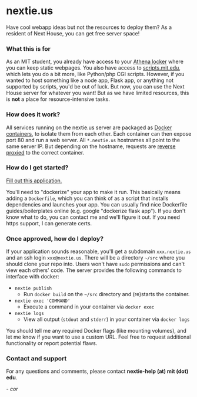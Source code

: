 # nextie.us

Have cool webapp ideas but not the resources to deploy them? As a resident of Next House, you can get free server space!

### What this is for

As an MIT student, you already have access to your [Athena locker](http://kb.mit.edu/confluence/pages/viewpage.action?pageId=3907090) where you can keep static webpages. You also have access to [scripts.mit.edu](http://scripts.mit.edu), which lets you do a bit more, like Python/php CGI scripts. However, if you wanted to host something like a node app, Flask app, or anything not supported by scripts, you'd be out of luck. But now, you can use the Next House server for whatever you want! But as we have limited resources, this is **not** a place for resource-intensive tasks.

### How does it work?

All services running on the nextie.us server are packaged as [Docker containers](https://www.docker.com/resources/what-container), to isolate them from each other. Each container can then expose port 80 and run a web server. All `*.nextie.us` hostnames all point to the same server IP. But depending on the hostname, requests are [reverse proxied](https://www.nginx.com/resources/glossary/reverse-proxy-server/) to the correct container.

### How do I get started?

[Fill out this application.](https://goo.gl/forms/9Lkrk56HXFymIcNF2)

You'll need to "dockerize" your app to make it run. This basically means adding a `Dockerfile`, which you can think of as a script that installs dependencies and launches your app. You can usually find nice Dockerfile guides/boilerplates online (e.g. google "dockerize flask app"). If you don't know what to do, you can contact me and we'll figure it out. If you need https support, I can generate certs. 

### Once approved, how do I deploy?

If your application sounds reasonable, you'll get a subdomain `xxx.nextie.us` and an ssh login `xxx@nextie.us`. There will be a directory `~/src` where you should clone your repo into. Users won't have `sudo` permissions and can't view each others' code. The server provides the following commands to interface with docker:

- `nextie publish`
  - Run `docker build` on the `~/src` directory and (re)starts the container.
- `nextie exec 'COMMAND'`
  - Execute a command in your container via `docker exec`
- `nextie logs`
  - View all output (`stdout` and `stderr`) in your container via `docker logs`
  
You should tell me any required Docker flags (like mounting volumes), and let me know if you want to use a custom URL. Feel free to request additional functionality or report potential flaws.

### Contact and support

For any questions and comments, please contact **nextie-help (at) mit (dot) edu**.

*- cor*
